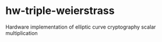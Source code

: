# hw-triple-weierstrass
Hardware implementation of elliptic curve cryptography scalar multiplication
